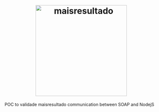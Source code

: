 <h1 align="center">
  <a href="http://api.maisresultado.com.br/sms2/doc">
  <img src="https://user-images.githubusercontent.com/205932/32180386-f5e63da8-bd78-11e7-8186-fe19e565a1ad.png" alt="maisresultado" width="300"></a>
  <br>
</h1>

POC to validade maisresultado communication between SOAP and NodejS
